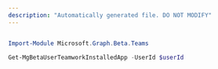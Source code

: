 ```yaml
---
description: "Automatically generated file. DO NOT MODIFY"
---
```


```powershell

Import-Module Microsoft.Graph.Beta.Teams

Get-MgBetaUserTeamworkInstalledApp -UserId $userId

```